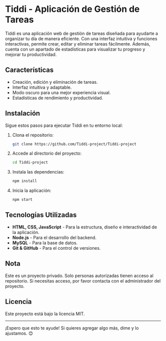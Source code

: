 # Tiddi - Aplicación de Gestión de Tareas

Tiddi es una aplicación web de gestión de tareas diseñada para ayudarte a organizar tu día de manera eficiente. Con una interfaz intuitiva y funciones interactivas, permite crear, editar y eliminar tareas fácilmente. Además, cuenta con un apartado de estadísticas para visualizar tu progreso y mejorar tu productividad.

## Características
- Creación, edición y eliminación de tareas.
- Interfaz intuitiva y adaptable.
- Modo oscuro para una mejor experiencia visual.
- Estadísticas de rendimiento y productividad.

## Instalación
Sigue estos pasos para ejecutar Tiddi en tu entorno local:

1. Clona el repositorio:
   ```bash
   git clone https://github.com/Tiddi-project/Tiddi-project
   ```
2. Accede al directorio del proyecto:
   ```bash
   cd Tiddi-project
   ```
3. Instala las dependencias:
   ```bash
   npm install
   ```
4. Inicia la aplicación:
   ```bash
   npm start
   ```

## Tecnologías Utilizadas
- **HTML, CSS, JavaScript** - Para la estructura, diseño e interactividad de la aplicación.
- **Node.js** - Para el desarrollo del backend.
- **MySQL** - Para la base de datos.
- **Git & GitHub** - Para el control de versiones.

## Nota
Este es un proyecto privado. Solo personas autorizadas tienen acceso al repositorio. Si necesitas acceso, por favor contacta con el administrador del proyecto.

## Licencia
Este proyecto está bajo la licencia MIT.

---

¡Espero que esto te ayude! Si quieres agregar algo más, dime y lo ajustamos. 😊


